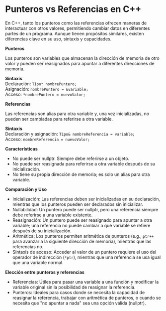 # Punteros vs Referencias en C++

En C++, tanto los punteros como las referencias ofrecen maneras de interactuar con otros valores, permitiendo cambiar datos en diferentes partes de un programa. Aunque tienen propósitos similares, existen diferencias clave en su uso, sintaxis y capacidades.

**Punteros**

Los punteros son variables que almacenan la dirección de memoria de otro valor y pueden ser reasignados para apuntar a diferentes direcciones de memoria.

**Sintaxis**<br>
Declaración: `Tipo* nombrePuntero;`<br>
Asignación: `nombrePuntero = &variable;`<br>
Acceso: `*nombrePuntero = nuevoValor;`<br>

**Referencias**

Las referencias son alias para otra variable y, una vez inicializadas, no pueden ser cambiadas para referirse a otra variable.

**Sintaxis**<br>
Declaración y asignación: `Tipo& nombreReferencia = variable;`<br>
Acceso: `nombreReferencia = nuevoValor;`

**Características**
- No puede ser nullptr. Siempre debe referirse a un objeto.
- No puede ser reasignada para referirse a otra variable después de su inicialización.
- No tiene su propia dirección de memoria; es solo un alias para otra variable.

**Comparación y Uso**

- Inicialización: Las referencias deben ser inicializadas en su declaración, mientras que los punteros pueden ser declarados sin inicializar.
- Nullabilidad: Un puntero puede ser nullptr, pero una referencia siempre debe referirse a una variable existente.
- Reasignación: Un puntero puede ser reasignado para apuntar a otra variable; una referencia no puede cambiar a qué variable se refiere después de su inicialización.
- Aritmética: Los punteros permiten aritmética de punteros (e.g., `ptr++` para avanzar a la siguiente dirección de memoria), mientras que las referencias no.
- Sintaxis de acceso: Acceder al valor de un puntero requiere el uso del operador de indirección (`*ptr`), mientras que una referencia se usa igual que una variable normal.

**Elección entre punteros y referencias**

- Referencias: Útiles para pasar una variable a una función y modificar la variable original sin la posibilidad de reasignar la referencia.
- Punteros: Ideales para casos donde se necesita la capacidad de reasignar la referencia, trabajar con aritmética de punteros, o cuando se necesita que "no apuntar a nada" sea una opción válida (nullptr).
